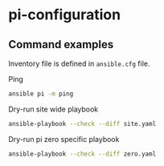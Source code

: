 # pi-configuration

## Command examples

Inventory file is defined in `ansible.cfg` file.

Ping
```sh
ansible pi -m ping
```

Dry-run site wide playbook 
```sh
ansible-playbook --check --diff site.yaml
```

Dry-run pi zero specific playbook
```sh
ansible-playbook --check --diff zero.yaml
